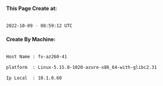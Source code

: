 
   
#### This Page Create at:

```bash

2022-10-09 - 08:59:12 UTC

```

#### Create By Machine:

```bash

Host Name : fv-az260-41

platform  : Linux-5.15.0-1020-azure-x86_64-with-glibc2.31

Ip Local  : 10.1.0.60

```

